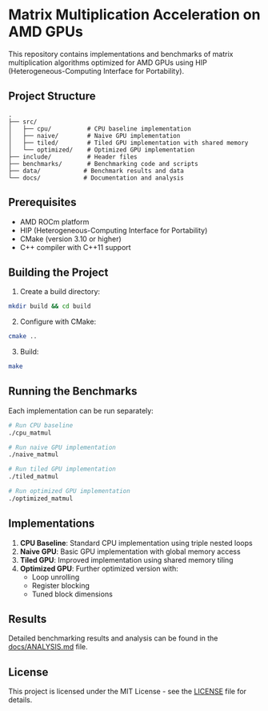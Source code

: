 # Matrix Multiplication Acceleration on AMD GPUs

This repository contains implementations and benchmarks of matrix multiplication algorithms optimized for AMD GPUs using HIP (Heterogeneous-Computing Interface for Portability).

## Project Structure

```
.
├── src/
│   ├── cpu/          # CPU baseline implementation
│   ├── naive/        # Naive GPU implementation
│   ├── tiled/        # Tiled GPU implementation with shared memory
│   └── optimized/    # Optimized GPU implementation
├── include/          # Header files
├── benchmarks/       # Benchmarking code and scripts
├── data/            # Benchmark results and data
└── docs/            # Documentation and analysis
```

## Prerequisites

- AMD ROCm platform
- HIP (Heterogeneous-Computing Interface for Portability)
- CMake (version 3.10 or higher)
- C++ compiler with C++11 support

## Building the Project

1. Create a build directory:
```bash
mkdir build && cd build
```

2. Configure with CMake:
```bash
cmake ..
```

3. Build:
```bash
make
```

## Running the Benchmarks

Each implementation can be run separately:

```bash
# Run CPU baseline
./cpu_matmul

# Run naive GPU implementation
./naive_matmul

# Run tiled GPU implementation
./tiled_matmul

# Run optimized GPU implementation
./optimized_matmul
```

## Implementations

1. **CPU Baseline**: Standard CPU implementation using triple nested loops
2. **Naive GPU**: Basic GPU implementation with global memory access
3. **Tiled GPU**: Improved implementation using shared memory tiling
4. **Optimized GPU**: Further optimized version with:
   - Loop unrolling
   - Register blocking
   - Tuned block dimensions

## Results

Detailed benchmarking results and analysis can be found in the [docs/ANALYSIS.md](docs/ANALYSIS.md) file.

## License

This project is licensed under the MIT License - see the [LICENSE](LICENSE) file for details. 